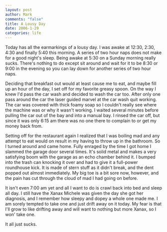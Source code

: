 ```yaml
--- 
layout: post
author: Mark
comments: "false"
title: A Lousy Day
date: 2006-1-29
categories: life
---
```

Today has all the earmarkings of a lousy day. I was awake at 12:30, 2:30, 4:30 and finally 5:40 this morning. A series of two hour naps does not make for a good night's sleep. Being awake at 5:30 on a Sunday morning really sucks. There's nothing to do except sit around and wait for it to be 8:30 or 9:00 in the evening so you can lay down for another series of two hour naps.

Deciding that breakfast out would at least cause me to eat, and maybe fill up an hour of the day, I set off for my favorite greasy spoon. On the way I knew I'd pass the car wash and decided to wash the car too. After only one pass around the car the laser guided marvel at the car wash quit working. The car was covered with thick foamy soap so I couldn't really see where the machine was or why it wasn't working. I waited several minutes before pulling the car out of the bay and into a manual bay. I rinsed the car off, but since it was only 6:15 am there was no one there to complain to or get my money back from.

Setting off for the restaurant again I realized that I was boiling mad and any attempt to eat would on result in my having to throw up in the bathroom. So I turned around and came home. Fully enraged by the time I got home I slammed the garage door several times. It's solid metal and makes a very satisfying boom with the garage as an echo chamber behind it. I bumped into the trash can knocking it over and had to give it a full-power roundhouse kick. It is made of stern stuff as it didn't break, and the dent popped out almost immediately. My big toe is a bit sore now, however, and the pain has cut through the cloud of mad I had going on before.

It isn't even 7:00 am yet and all I want to do is crawl back into bed and sleep all day. I still have the Xanax Michele was given the day she got her diagnosis, and I remember how sleepy and dopey a whole one made me. I am sorely tempted to take one and just drift away on it today. My fear is that I'll grow to like drifting away and will want to nothing but more Xanax, so I won' take one.

It all just sucks.
